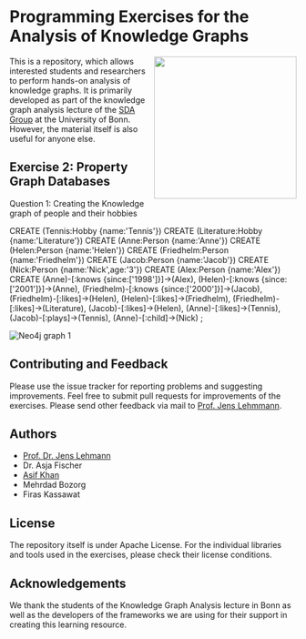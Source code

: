 # Programming Exercises for the Analysis of Knowledge Graphs

<img align="right" src="http://sda.cs.uni-bonn.de/wp-content/uploads/2017/10/Smart-Data-Analytics.png" width="250px" />

This is a repository, which allows interested students and researchers to perform hands-on analysis of knowledge graphs. It is primarily developed as part of the knowledge graph analysis lecture of the [SDA Group](http://sda.tech) at the University of Bonn. However, the material itself is also useful for anyone else.

## Exercise 2: Property Graph Databases

Question 1: Creating the Knowledge graph of people and their hobbies

CREATE (Tennis:Hobby {name:'Tennis'})
CREATE (Literature:Hobby {name:'Literature'})
CREATE (Anne:Person {name:'Anne'})
CREATE (Helen:Person {name:'Helen'})
CREATE (Friedhelm:Person {name:'Friedhelm'})
CREATE (Jacob:Person {name:'Jacob'})
CREATE (Nick:Person {name:'Nick',age:'3'})
CREATE (Alex:Person {name:'Alex'})
CREATE
  (Anne)-[:knows {since:['1998']}]->(Alex),
  (Helen)-[:knows {since:['2001']}]->(Anne),
  (Friedhelm)-[:knows {since:['2000']}]->(Jacob),
  (Friedhelm)-[:likes]->(Helen),
  (Helen)-[:likes]->(Friedhelm),
  (Friedhelm)-[:likes]->(Literature),
  (Jacob)-[:likes]->(Helen),
  (Anne)-[:likes]->(Tennis),
  (Jacob)-[:plays]->(Tennis),
  (Anne)-[:child]->(Nick)
;

![Neo4j graph 1](https://github.com/SmartDataAnalytics/Knowledge-Graph-Analysis-Programming-Exercises/blob/master/Exercise_02/graph.png "Neo4j graph 1")


## Contributing and Feedback

Please use the issue tracker for reporting problems and suggesting improvements. Feel free to submit pull requests for improvements of the exercises. Please send other feedback via mail to [Prof. Jens Lehmmann](http://jens-lehmann.org).

## Authors

* [Prof. Dr. Jens Lehmann](http://jens-lehmann.org/)
* Dr. Asja Fischer
* [Asif Khan](https://sites.google.com/view/mak4086)
* Mehrdad Bozorg
* Firas Kassawat

## License

The repository itself is under Apache License. For the individual libraries and tools used in the exercises, please check their license conditions.

## Acknowledgements

We thank the students of the Knowledge Graph Analysis lecture in Bonn as well as the developers of the frameworks we are using for their support in creating this learning resource.
 
